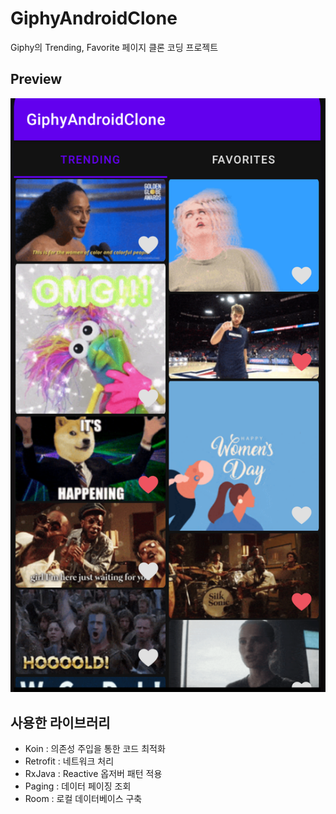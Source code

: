  # GiphyAndroidClone
Giphy의 Trending, Favorite 페이지 클론 코딩 프로젝트 


## Preview

![Preview](/image/preview.png)

## 사용한 라이브러리
   * Koin : 의존성 주입을 통한 코드 최적화
   * Retrofit : 네트워크 처리
   * RxJava : Reactive 옵저버 패턴 적용
   * Paging : 데이터 페이징 조회
   * Room : 로컬 데이터베이스 구축	 
